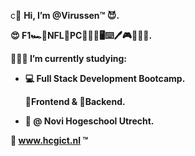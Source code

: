 c👋 <b>Hi, I’m @Virussen™️ 😈.

😍 F1🏎️🏁NFL🏈PC👷🏻‍♂️🖥⌨️🖊️🎮👂🏻🎶.

👨🏼‍🎓 I’m currently studying:
 - 💻 Full Stack Development Bootcamp.

   🔼Frontend & 🔽Backend. 
 - 🏦 @ Novi Hogeschool Utrecht.
 
🔗 www.hcgict.nl ™️</b>
<!---
Virussen/Virussen is a ✨ special ✨ repository because its `README.md` (this file) appears on your GitHub profile.
You can click the Preview link to take a look at your changes.
--->
